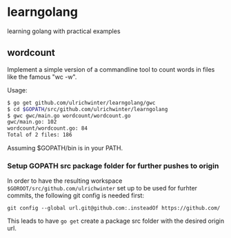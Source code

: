 # learngolang
learning golang with practical examples

## wordcount
Implement a simple version of a commandline tool to count words in files like the famous "wc -w".

Usage:

```bash
$ go get github.com/ulrichwinter/learngolang/gwc
$ cd $GOPATH/src/github.com/ulrichwinter/learngolang
$ gwc gwc/main.go wordcount/wordcount.go 
gwc/main.go: 102
wordcount/wordcount.go: 84
Total of 2 files: 186
``` 
Assuming $GOPATH/bin is in your PATH.

### Setup GOPATH src package folder for further pushes to origin
In order to have the resulting workspace `$GOROOT/src/github.com/ulrichwinter` set up to be used for furhter commits, the following git config is needed first:
```
git config --global url.git@github.com:.insteadOf https://github.com/
```
This leads to have `go get` create a package src folder with the desired origin url.
